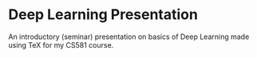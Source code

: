 # Deep Learning Presentation

An introductory (seminar) presentation on basics of Deep Learning made using TeX for my CS581 course.
